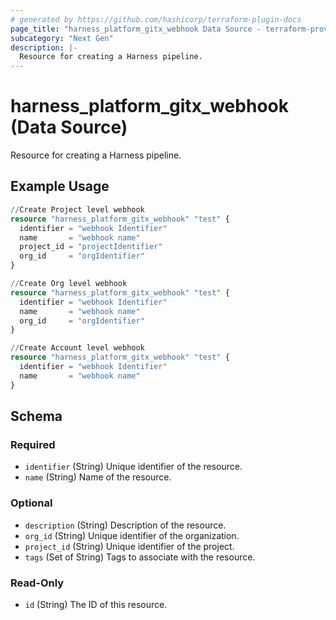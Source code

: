 ```yaml
---
# generated by https://github.com/hashicorp/terraform-plugin-docs
page_title: "harness_platform_gitx_webhook Data Source - terraform-provider-harness"
subcategory: "Next Gen"
description: |-
  Resource for creating a Harness pipeline.
---
```


# harness_platform_gitx_webhook (Data Source)

Resource for creating a Harness pipeline.

## Example Usage

```terraform
//Create Project level webhook
resource "harness_platform_gitx_webhook" "test" {
  identifier = "webhook Identifier"
  name       = "webhook name"
  project_id = "projectIdentifier"
  org_id     = "orgIdentifier"
}

//Create Org level webhook
resource "harness_platform_gitx_webhook" "test" {
  identifier = "webhook Identifier"
  name       = "webhook name"
  org_id     = "orgIdentifier"
}

//Create Account level webhook
resource "harness_platform_gitx_webhook" "test" {
  identifier = "webhook Identifier"
  name       = "webhook name"
}
```

<!-- schema generated by tfplugindocs -->
## Schema

### Required

- `identifier` (String) Unique identifier of the resource.
- `name` (String) Name of the resource.

### Optional

- `description` (String) Description of the resource.
- `org_id` (String) Unique identifier of the organization.
- `project_id` (String) Unique identifier of the project.
- `tags` (Set of String) Tags to associate with the resource.

### Read-Only

- `id` (String) The ID of this resource.
